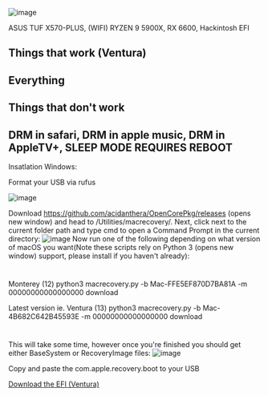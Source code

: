 ![image](https://user-images.githubusercontent.com/85907829/213875902-b6f091a8-61c4-40ab-982f-45621d817f4a.png)

ASUS TUF X570-PLUS, (WIFI) RYZEN 9 5900X, RX 6600, Hackintosh EFI


Things that work (Ventura)
------------------
Everything
------------------
Things that don't work
------------------------
DRM in safari, 
DRM in apple music,
DRM in AppleTV+,
SLEEP MODE REQUIRES REBOOT
---------------------------


Insatlation Windows:

Format your USB via rufus

![image](https://user-images.githubusercontent.com/85907829/213874618-554025e6-a5a6-4d16-86f8-64bfa3d2a93e.png)

Download https://github.com/acidanthera/OpenCorePkg/releases  (opens new window) and head to /Utilities/macrecovery/. Next, click next to the current folder path and type cmd to open a Command Prompt in the current directory:
![image](https://user-images.githubusercontent.com/85907829/213874839-82df2927-fa00-44ab-a892-ad92232e862f.png)
Now run one of the following depending on what version of macOS you want(Note these scripts rely on Python 3 (opens new window) support, please install if you haven't already):

#
Monterey (12)
python3 macrecovery.py -b Mac-FFE5EF870D7BA81A -m 00000000000000000 download

Latest version
ie. Ventura (13)
python3 macrecovery.py -b Mac-4B682C642B45593E -m 00000000000000000 download
#

This will take some time, however once you're finished you should get either BaseSystem or RecoveryImage files:
![image](https://user-images.githubusercontent.com/85907829/213874901-e087e7dc-b352-4bd3-9034-ea7323f9e5d3.png)

Copy and paste the com.apple.recovery.boot to your USB

[Download the EFI (Ventura)](https://github.com/bnunowo/Hackintosh/tree/ventura)


